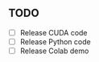 <!--
# 3DGEER: Exact and Efficient Volumetric Rendering with 3D Gaussians
  
[![Website](https://img.shields.io/badge/Website-Visit-blue)](https://zixunh.github.io/3d-geer/)
[![ArXiv](https://img.shields.io/badge/ArXiv-2505.24053-b31b1b)](https://arxiv.org/abs/2505.24053)
[![Video](https://img.shields.io/badge/Video-Watch-red)](https://www.youtube.com/watch?v=Grl9jSMIgds)
![Colab](https://img.shields.io/badge/Colab-Coming%20Soon-lightgrey)
[![License: MIT](https://img.shields.io/badge/License-MIT-yellow.svg)](https://opensource.org/licenses/MIT)
![Teaser](fig-teaser.jpg)
-->

## TODO
- [ ] Release CUDA code
- [ ] Release Python code
- [ ] Release Colab demo

<!--
# Citation
If you find our work useful, please consider citing us!

```bibtex
```
-->
